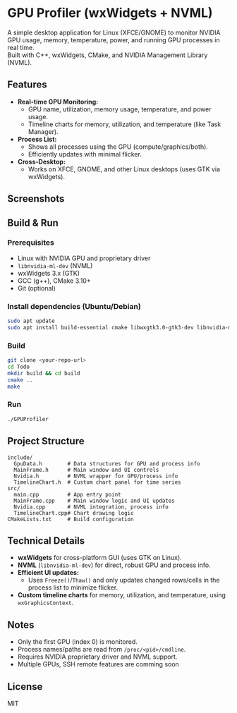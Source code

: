 # GPU Profiler (wxWidgets + NVML)

A simple desktop application for Linux (XFCE/GNOME) to monitor NVIDIA GPU usage, memory, temperature, power, and running GPU processes in real time.  
Built with C++, wxWidgets, CMake, and NVIDIA Management Library (NVML).

## Features

- **Real-time GPU Monitoring:**  
  - GPU name, utilization, memory usage, temperature, and power usage.
  - Timeline charts for memory, utilization, and temperature (like Task Manager).
- **Process List:**  
  - Shows all processes using the GPU (compute/graphics/both).
  - Efficiently updates with minimal flicker.
- **Cross-Desktop:**  
  - Works on XFCE, GNOME, and other Linux desktops (uses GTK via wxWidgets).

## Screenshots

## Build & Run

### Prerequisites

- Linux with NVIDIA GPU and proprietary driver
- `libnvidia-ml-dev` (NVML)
- wxWidgets 3.x (GTK)
- GCC (g++), CMake 3.10+
- Git (optional)

### Install dependencies (Ubuntu/Debian)

```bash
sudo apt update
sudo apt install build-essential cmake libwxgtk3.0-gtk3-dev libnvidia-ml-dev
```

### Build

```bash
git clone <your-repo-url>
cd Todo
mkdir build && cd build
cmake ..
make
```

### Run

```bash
./GPUProfiler
```

## Project Structure

```
include/
  GpuData.h        # Data structures for GPU and process info
  MainFrame.h      # Main window and UI controls
  Nvidia.h         # NVML wrapper for GPU/process info
  TimelineChart.h  # Custom chart panel for time series
src/
  main.cpp         # App entry point
  MainFrame.cpp    # Main window logic and UI updates
  Nvidia.cpp       # NVML integration, process info
  TimelineChart.cpp# Chart drawing logic
CMakeLists.txt     # Build configuration
```

## Technical Details

- **wxWidgets** for cross-platform GUI (uses GTK on Linux).
- **NVML** (`libnvidia-ml-dev`) for direct, robust GPU and process info.
- **Efficient UI updates:**  
  - Uses `Freeze()`/`Thaw()` and only updates changed rows/cells in the process list to minimize flicker.
- **Custom timeline charts** for memory, utilization, and temperature, using `wxGraphicsContext`.

## Notes

- Only the first GPU (index 0) is monitored.
- Process names/paths are read from `/proc/<pid>/cmdline`.
- Requires NVIDIA proprietary driver and NVML support.
- Multiple GPUs, SSH remote features are comming soon
## License
MIT
